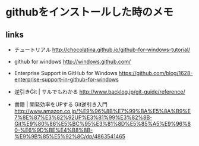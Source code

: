 # githubをインストールした時のメモ

## links

* チュートリアル
http://chocolatina.github.io/github-for-windows-tutorial/

* github for windows
http://windows.github.com/

* Enterprise Support in GitHub for Windows
https://github.com/blog/1628-enterprise-support-in-github-for-windows

* 逆引きGit | サルでもわかる
http://www.backlog.jp/git-guide/reference/

* 書籍  | 開発効率をUPする Git逆引き入門 
http://www.amazon.co.jp/%E9%96%8B%E7%99%BA%E5%8A%B9%E7%8E%87%E3%82%92UP%E3%81%99%E3%82%8B-Git%E9%80%86%E5%BC%95%E3%81%8D%E5%85%A5%E9%96%80-%E6%9D%BE%E4%B8%8B-%E9%9B%85%E5%92%8C/dp/4863541465
